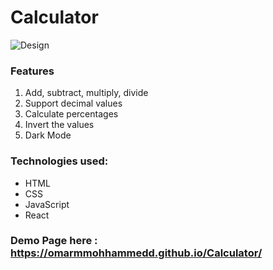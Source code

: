 # Calculator

![Design](https://user-images.githubusercontent.com/63738680/184446763-6cfe0eeb-bd86-4552-86fb-7ea3b05294ad.png)

### Features

1. Add, subtract, multiply, divide
2. Support decimal values
3. Calculate percentages
4. Invert the values
5. Dark Mode 

### Technologies used:
* HTML
* CSS
* JavaScript
* React


### Demo Page here : https://omarmmohhammedd.github.io/Calculator/

